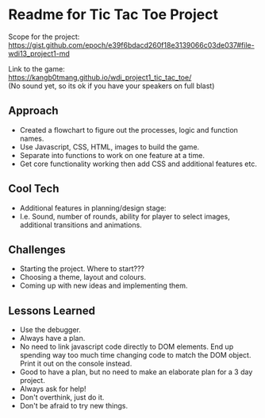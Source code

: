 # Readme for Tic Tac Toe Project

Scope for the project:   
https://gist.github.com/epoch/e39f6bdacd260f18e3139066c03de037#file-wdi13_project1-md   

Link to the game:   
https://kangb0tmang.github.io/wdi_project1_tic_tac_toe/   
(No sound yet, so its ok if you have your speakers on full blast)   

## Approach
- Created a flowchart to figure out the processes, logic and function names.   
- Use Javascript, CSS, HTML, images to build the game.   
- Separate into functions to work on one feature at a time.   
- Get core functionality working then add CSS and additional features etc.   

## Cool Tech
- Additional features in planning/design stage:   
- I.e. Sound, number of rounds, ability for player to select images, additional transitions and animations.

## Challenges
- Starting the project. Where to start???   
- Choosing a theme, layout and colours.   
- Coming up with new ideas and implementing them.   

## Lessons Learned
- Use the debugger.  
- Always have a plan.  
- No need to link javascript code directly to DOM elements. End up spending way too much time changing code to match the DOM object. Print it out on the console instead.  
- Good to have a plan, but no need to make an elaborate plan for a 3 day project.   
- Always ask for help!   
- Don't overthink, just do it.   
- Don't be afraid to try new things.   

